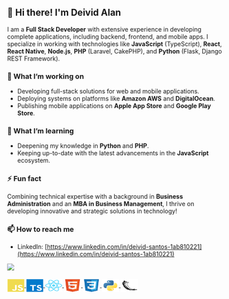 <!--
**DeividAlan/DeividAlan** is a ✨ _special_ ✨ repository because its `README.md` (this file) appears on your GitHub profile.

Here are some ideas to get you started:

- 🔭 I’m currently working on ...
- 🌱 I’m currently learning ...
- 👯 I’m looking to collaborate on ...
- 🤔 I’m looking for help with ...
- 💬 Ask me about ...
- 📫 How to reach me: ...
- 😄 Pronouns: ...
- ⚡ Fun fact: ...
-->

<!--
**DeividAlan/DeividAlan** is a ✨ _special_ ✨ repository because its `README.md` (this file) appears on your GitHub profile.
-->

## 👋 Hi there! I'm Deivid Alan  

I am a **Full Stack Developer** with extensive experience in developing complete applications, including backend, frontend, and mobile apps. I specialize in working with technologies like **JavaScript** (TypeScript), **React**, **React Native**, **Node.js**, **PHP** (Laravel, CakePHP), and **Python** (Flask, Django REST Framework).  

### 🔭 What I’m working on  
- Developing full-stack solutions for web and mobile applications.  
- Deploying systems on platforms like **Amazon AWS** and **DigitalOcean**.  
- Publishing mobile applications on **Apple App Store** and **Google Play Store**.  

### 🌱 What I’m learning  
- Deepening my knowledge in **Python** and **PHP**.  
- Keeping up-to-date with the latest advancements in the **JavaScript** ecosystem.  

### ⚡ Fun fact  
Combining technical expertise with a background in **Business Administration** and an **MBA in Business Management**, I thrive on developing innovative and strategic solutions in technology!

### 📫 How to reach me
- LinkedIn: [https://www.linkedin.com/in/deivid-santos-1ab810221](https://www.linkedin.com/in/deivid-santos-1ab810221)  

 <div>
  <a href="https://github.com/DeividAlan">
  <img height="180em" src="https://github-readme-stats.vercel.app/api/top-langs/?username=DeividAlan&layout=compact&langs_count=6&theme=dracula"/>
</div>
<div style="display: inline_block"><br>
  <img align="center" alt="Deivid-Js" height="30" width="40" src="https://raw.githubusercontent.com/devicons/devicon/master/icons/javascript/javascript-plain.svg">
  <img align="center" alt="Deivid-Ts" height="30" width="40" src="https://raw.githubusercontent.com/devicons/devicon/master/icons/typescript/typescript-plain.svg">
  <img align="center" alt="Deivid-React" height="30" width="40" src="https://raw.githubusercontent.com/devicons/devicon/master/icons/react/react-original.svg">
  <img align="center" alt="Deivid-HTML" height="30" width="40" src="https://raw.githubusercontent.com/devicons/devicon/master/icons/html5/html5-original.svg">
  <img align="center" alt="Deivid-CSS" height="30" width="40" src="https://raw.githubusercontent.com/devicons/devicon/master/icons/css3/css3-original.svg">
  <img align="center" alt="Deivid-CSS" height="30" width="40" src="https://raw.githubusercontent.com/devicons/devicon/master/icons/python/python-original.svg">
  <img align="center" alt="Deivid-Flask" height="30" width="40" src="https://raw.githubusercontent.com/devicons/devicon/master/icons/flask/flask-original.svg" style="background-color: white;">
</div>
  


